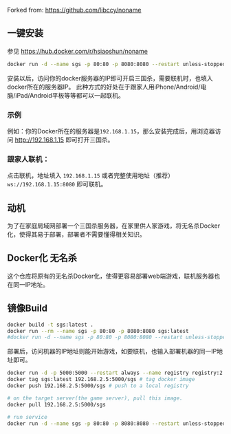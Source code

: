 Forked from: https://github.com/libccy/noname

## 一键安装
参见 https://hub.docker.com/r/hsiaoshun/noname
```bash
docker run -d --name sgs -p 80:80 -p 8080:8080 --restart unless-stopped hsiaoshun/noname:latest
```
安装以后，访问你的docker服务器的IP即可开启三国杀，需要联机时，也填入docker所在的服务器IP。
此种方式的好处在于跟家人用iPhone/Android/电脑/iPad/Android平板等等都可以一起联机。

### 示例
例如：你的Docker所在的服务器是`192.168.1.15`，那么安装完成后，用浏览器访问 http://192.168.1.15 即可打开三国杀。

### 跟家人联机：
点击联机，地址填入 `192.168.1.15` 或者完整使用地址（推荐） `ws://192.168.1.15:8080` 即可联机。

## 动机
为了在家庭局域网部署一个三国杀服务器，在家里供人家游戏，将无名杀Docker化，使得其易于部署，部署者不需要懂得相关知识。

## Docker化 无名杀
这个仓库将原有的无名杀Docker化，使得更容易部署web端游戏，联机服务器也在同一IP地址。

## 镜像Build
```bash
docker build -t sgs:latest .
docker run --rm --name sgs -p 80:80 -p 8080:8080 sgs:latest
#docker run -d --name sgs -p 80:80 -p 8080:8080 --restart unless-stopped sgs:latest
```
部署后，访问机器的IP地址则能开始游戏，如要联机，也输入部署机器的同一IP地址即可。


```bash
docker run -d -p 5000:5000 --restart always --name registry registry:2 # run a local docker registry on development machine.
docker tag sgs:latest 192.168.2.5:5000/sgs # tag docker image
docker push 192.168.2.5:5000/sgs # push to a local registry

# on the target server(the game server), pull this image.
docker pull 192.168.2.5:5000/sgs

# run service
docker run -d --name sgs -p 80:80 -p 8080:8080 --restart unless-stopped 192.168.2.5:5000/sgs:latest
```
